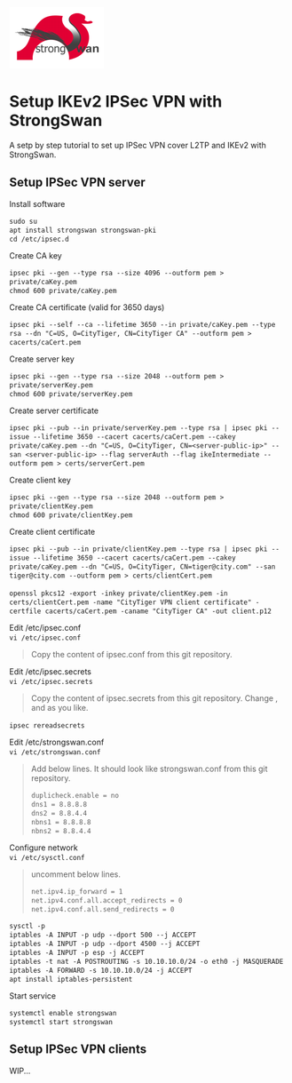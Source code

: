 ![picture](strongswan.png)

# Setup IKEv2 IPSec VPN with StrongSwan

A setp by step tutorial to set up IPSec VPN cover L2TP and IKEv2 with StrongSwan.

## Setup IPSec VPN server

Install software
```
sudo su  
apt install strongswan strongswan-pki  
cd /etc/ipsec.d
```

Create CA key
```
ipsec pki --gen --type rsa --size 4096 --outform pem > private/caKey.pem  
chmod 600 private/caKey.pem
```

Create CA certificate (valid for 3650 days)
```
ipsec pki --self --ca --lifetime 3650 --in private/caKey.pem --type rsa --dn "C=US, O=CityTiger, CN=CityTiger CA" --outform pem > cacerts/caCert.pem
```

Create server key
```
ipsec pki --gen --type rsa --size 2048 --outform pem > private/serverKey.pem  
chmod 600 private/serverKey.pem
```

Create server certificate
```
ipsec pki --pub --in private/serverKey.pem --type rsa | ipsec pki --issue --lifetime 3650 --cacert cacerts/caCert.pem --cakey private/caKey.pem --dn "C=US, O=CityTiger, CN=<server-public-ip>" --san <server-public-ip> --flag serverAuth --flag ikeIntermediate --outform pem > certs/serverCert.pem
```

Create client key
```
ipsec pki --gen --type rsa --size 2048 --outform pem > private/clientKey.pem  
chmod 600 private/clientKey.pem
```

Create client certificate
```
ipsec pki --pub --in private/clientKey.pem --type rsa | ipsec pki --issue --lifetime 3650 --cacert cacerts/caCert.pem --cakey private/caKey.pem --dn "C=US, O=CityTiger, CN=tiger@city.com" --san tiger@city.com --outform pem > certs/clientCert.pem  
  
openssl pkcs12 -export -inkey private/clientKey.pem -in certs/clientCert.pem -name "CityTiger VPN client certificate" -certfile cacerts/caCert.pem -caname "CityTiger CA" -out client.p12
```

Edit /etc/ipsec.conf  
`vi /etc/ipsec.conf`
> Copy the content of ipsec.conf from this git repository.


Edit /etc/ipsec.secrets  
`vi /etc/ipsec.secrets`
> Copy the content of ipsec.secrets from this git repository. Change <pre-shared-key>, <username> and <password> as you like.

`ipsec rereadsecrets`


Edit  /etc/strongswan.conf  
`vi /etc/strongswan.conf`
> Add below lines. It should look like strongswan.conf from this git repository.
> ```
> duplicheck.enable = no
> dns1 = 8.8.8.8
> dns2 = 8.8.4.4
> nbns1 = 8.8.8.8
> nbns2 = 8.8.4.4
> ```

Configure network  
`vi /etc/sysctl.conf`
> uncomment below lines.
> ```
> net.ipv4.ip_forward = 1
> net.ipv4.conf.all.accept_redirects = 0
> net.ipv4.conf.all.send_redirects = 0
> ```

```
sysctl -p  
iptables -A INPUT -p udp --dport 500 --j ACCEPT  
iptables -A INPUT -p udp --dport 4500 --j ACCEPT  
iptables -A INPUT -p esp -j ACCEPT  
iptables -t nat -A POSTROUTING -s 10.10.10.0/24 -o eth0 -j MASQUERADE  
iptables -A FORWARD -s 10.10.10.0/24 -j ACCEPT  
apt install iptables-persistent  
```


Start service
```
systemctl enable strongswan  
systemctl start strongswan
```

## Setup IPSec VPN clients

WIP...
